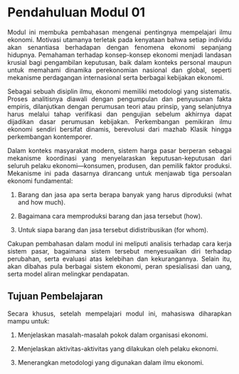# Pendahuluan Modul 01

<p align="justify">
Modul ini membuka pembahasan mengenai pentingnya mempelajari ilmu ekonomi. Motivasi utamanya terletak pada kenyataan bahwa setiap individu akan senantiasa berhadapan dengan fenomena ekonomi sepanjang hidupnya. Pemahaman terhadap konsep-konsep ekonomi menjadi landasan krusial bagi pengambilan keputusan, baik dalam konteks personal maupun untuk memahami dinamika perekonomian nasional dan global, seperti mekanisme perdagangan internasional serta berbagai kebijakan ekonomi.
</p>

<p align="justify">
Sebagai sebuah disiplin ilmu, ekonomi memiliki metodologi yang sistematis. Proses analitisnya diawali dengan pengumpulan dan penyusunan fakta empiris, dilanjutkan dengan perumusan teori atau prinsip, yang selanjutnya harus melalui tahap verifikasi dan pengujian sebelum akhirnya dapat dijadikan dasar perumusan kebijakan. Perkembangan pemikiran ilmu ekonomi sendiri bersifat dinamis, berevolusi dari mazhab Klasik hingga perkembangan kontemporer.
</p>

<p align="justify">
Dalam konteks masyarakat modern, sistem harga pasar berperan sebagai mekanisme koordinasi yang menyelaraskan keputusan-keputusan dari seluruh pelaku ekonomi—konsumen, produsen, dan pemilik faktor produksi. Mekanisme ini pada dasarnya dirancang untuk menjawab tiga persoalan ekonomi fundamental:
</p>

1. <p align="justify">Barang dan jasa apa serta berapa banyak yang harus diproduksi (what and how much).</p>
2. <p align="justify">Bagaimana cara memproduksi barang dan jasa tersebut (how).</p>
3. <p align="justify">Untuk siapa barang dan jasa tersebut didistribusikan (for whom).</p>

<p align="justify">
Cakupan pembahasan dalam modul ini meliputi analisis terhadap cara kerja sistem pasar, bagaimana sistem tersebut menyesuaikan diri terhadap perubahan, serta evaluasi atas kelebihan dan kekurangannya. Selain itu, akan dibahas pula berbagai sistem ekonomi, peran spesialisasi dan uang, serta model aliran melingkar pendapatan.
</p>

## Tujuan Pembelajaran

<p align="justify">
Secara khusus, setelah mempelajari modul ini, mahasiswa diharapkan mampu untuk:
</p>

1. <p align="justify">Menjelaskan masalah-masalah pokok dalam organisasi ekonomi.</p>
2. <p align="justify">Menjelaskan aktivitas-aktivitas yang dilakukan oleh pelaku ekonomi.</p>
3. <p align="justify">Menerangkan metodologi yang digunakan dalam ilmu ekonomi.</p>
